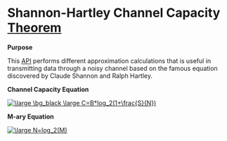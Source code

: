 # Shannon-Hartley Channel Capacity [Theorem](https://en.wikipedia.org/wiki/Shannon%E2%80%93Hartley_theorem)

**Purpose**

This [API](https://github.com/mgarcia01752/ShannonHartleyChannelCapacity/blob/main/src/com/mgarcia01752/channelcapacity/ChannelCapacity.java) performs different approximation calculations that is useful in transmitting data through a noisy channel based on the famous equation discovered by Claude Shannon and Ralph Hartley.

**Channel Capacity Equation**

<a href="https://www.codecogs.com/eqnedit.php?latex=\large&space;\bg_black&space;\large&space;C=B*log_2(1&plus;\frac{S}{N})" target="_blank"><img src="https://latex.codecogs.com/gif.latex?\large&space;\bg_black&space;\large&space;C=B*log_2(1&plus;\frac{S}{N})" title="\large \bg_black \large C=B*log_2(1+\frac{S}{N})" /></a>

**M-ary Equation**

<a href="https://www.codecogs.com/eqnedit.php?latex=\large&space;N=log_2(M)" target="_blank"><img src="https://latex.codecogs.com/gif.latex?\large&space;N=log_2(M)" title="\large N=log_2(M)" /></a>

 
